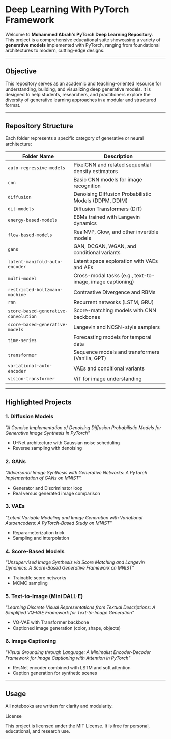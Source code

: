# Deep Learning With PyTorch Framework

Welcome to **Mohammed Abrah's PyTorch Deep Learning Repository**.  
This project is a comprehensive educational suite showcasing a variety of **generative models** implemented with PyTorch, ranging from foundational architectures to modern, cutting-edge designs.

---

## Objective

This repository serves as an academic and teaching-oriented resource for understanding, building, and visualizing deep generative models. It is designed to help students, researchers, and practitioners explore the diversity of generative learning approaches in a modular and structured format.

---

## Repository Structure

Each folder represents a specific category of generative or neural architecture:

| Folder Name                          | Description                                               |
| ------------------------------------ | --------------------------------------------------------- |
| `auto-regressive-models`             | PixelCNN and related sequential density estimators        |
| `cnn`                                | Basic CNN models for image recognition                    |
| `diffusion`                          | Denoising Diffusion Probabilistic Models (DDPM, DDIM)     |
| `dit-models`                         | Diffusion Transformers (DiT)                              |
| `energy-based-models`                | EBMs trained with Langevin dynamics                       |
| `flow-based-models`                  | RealNVP, Glow, and other invertible models                |
| `gans`                               | GAN, DCGAN, WGAN, and conditional variants                |
| `latent-manifold-auto-encoder`       | Latent space exploration with VAEs and AEs                |
| `multi-model`                        | Cross-modal tasks (e.g., text-to-image, image captioning) |
| `restricted-boltzmann-machine`       | Contrastive Divergence and RBMs                           |
| `rnn`                                | Recurrent networks (LSTM, GRU)                            |
| `score-based-generative-convolution` | Score-matching models with CNN backbones                  |
| `score-based-generative-models`      | Langevin and NCSN-style samplers                          |
| `time-series`                        | Forecasting models for temporal data                      |
| `transformer`                        | Sequence models and transformers (Vanilla, GPT)           |
| `variational-auto-encoder`           | VAEs and conditional variants                             |
| `vision-transformer`                 | ViT for image understanding                               |

---

## Highlighted Projects

### 1. Diffusion Models
*"A Concise Implementation of Denoising Diffusion Probabilistic Models for Generative Image Synthesis in PyTorch"*

- U-Net architecture with Gaussian noise scheduling  
- Reverse sampling with denoising  

### 2. GANs
*"Adversarial Image Synthesis with Generative Networks: A PyTorch Implementation of GANs on MNIST"*

- Generator and Discriminator loop  
- Real versus generated image comparison  

### 3. VAEs
*"Latent Variable Modeling and Image Generation with Variational Autoencoders: A PyTorch-Based Study on MNIST"*

- Reparameterization trick  
- Sampling and interpolation  

### 4. Score-Based Models
*"Unsupervised Image Synthesis via Score Matching and Langevin Dynamics: A Score-Based Generative Framework on MNIST"*

- Trainable score networks  
- MCMC sampling  

### 5. Text-to-Image (Mini DALL·E)
*"Learning Discrete Visual Representations from Textual Descriptions: A Simplified VQ-VAE Framework for Text-to-Image Generation"*

- VQ-VAE with Transformer backbone  
- Captioned image generation (color, shape, objects)  

### 6. Image Captioning
*"Visual Grounding through Language: A Minimalist Encoder-Decoder Framework for Image Captioning with Attention in PyTorch"*

- ResNet encoder combined with LSTM and soft attention  
- Caption generation for synthetic scenes  

---

## Usage

All notebooks are written for clarity and modularity.

License

This project is licensed under the MIT License.
It is free for personal, educational, and research use.
